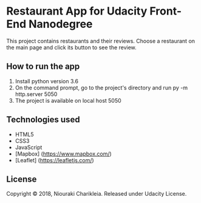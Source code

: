 # Restaurant App for Udacity Front-End Nanodegree

This project contains restaurants and their reviews. Choose a restaurant on the main page and click its button to see the review.

## How to run the app

1. Install python version 3.6
2. On the command prompt, go to the project's directory and run py -m http.server 5050
3. The project is available on local host 5050

## Technologies used

- HTML5
- CSS3
- JavaScript
- [Mapbox] (https://www.mapbox.com/)
- [Leaflet] (https://leafletjs.com/)

## License

Copyright © 2018, Niouraki Charikleia. Released under Udacity License.
